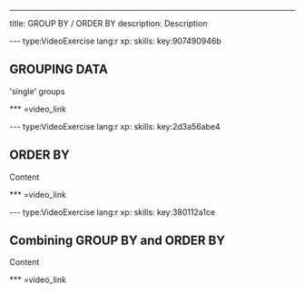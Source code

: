 ---
title: GROUP BY / ORDER BY
description: Description

--- type:VideoExercise lang:r xp: skills: key:907490946b
## GROUPING DATA 
'single' groups

*** =video_link

--- type:VideoExercise lang:r xp: skills: key:2d3a56abe4
## ORDER BY 
Content

*** =video_link

--- type:VideoExercise lang:r xp: skills: key:380112a1ce
## Combining GROUP BY and ORDER BY 
Content

*** =video_link
